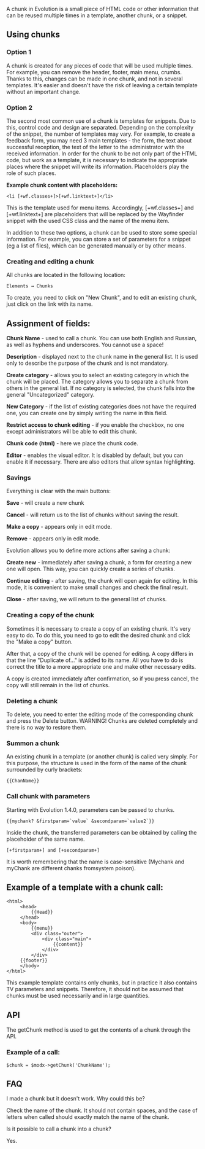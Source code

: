 A chunk in Evolution is a small piece of HTML code or other information that can be reused multiple times in a template, another chunk, or a snippet.

## Using chunks

### Option 1
A chunk is created for any pieces of code that will be used multiple times.
For example, you can remove the header, footer, main menu, crumbs. Thanks to this, changes can be made in one chunk, and not in several templates. It's easier and doesn't have the risk of leaving a certain template without an important change.
### Option 2
The second most common use of a chunk is templates for snippets.
Due to this, control code and design are separated. Depending on the complexity of the snippet, the number of templates may vary.
For example, to create a feedback form, you may need 3 main templates - the form, the text about successful reception, the text of the letter to the administrator with the received information. In order for the chunk to be not only part of the HTML code, but work as a template, it is necessary to indicate the appropriate places where the snippet will write its information. Placeholders play the role of such places.

**Example chunk content with placeholders:**
```
<li [+wf.classes+]>[+wf.linktext+]</li>
```
This is the template used for menu items. Accordingly, [+wf.classes+] and [+wf.linktext+] are placeholders that will be replaced by the Wayfinder snippet with the used CSS class and the name of the menu item.

In addition to these two options, a chunk can be used to store some special information. For example, you can store a set of parameters for a snippet (eg a list of files), which can be generated manually or by other means.

### Creating and editing a chunk ###

All chunks are located in the following location:
```
Elements → Chunks
```
To create, you need to click on "New Chunk", and to edit an existing chunk, just click on the link with its name.

## Assignment of fields: ##

**Chunk Name** - used to call a chunk. You can use both English and Russian, as well as hyphens and underscores. You cannot use a space!

**Description** - displayed next to the chunk name in the general list. It is used only to describe the purpose of the chunk and is not mandatory.

**Create category** - allows you to select an existing category in which the chunk will be placed. The category allows you to separate a chunk from others in the general list. If no category is selected, the chunk falls into the general "Uncategorized" category.

**New Category** - if the list of existing categories does not have the required one, you can create one by simply writing the name in this field.

**Restrict access to chunk editing** - if you enable the checkbox, no one except administrators will be able to edit this chunk.

**Chunk code (html)** - here we place the chunk code.

**Editor** - enables the visual editor. It is disabled by default, but you can enable it if necessary. There are also editors that allow syntax highlighting.

### Savings ###

Everything is clear with the main buttons:

**Save** - will create a new chunk

**Cancel** - will return us to the list of chunks without saving the result.

**Make a copy** - appears only in edit mode.

**Remove** - appears only in edit mode.

Evolution allows you to define more actions after saving a chunk:

**Create new** - immediately after saving a chunk, a form for creating a new one will open. This way, you can quickly create a series of chunks.

**Continue editing** - after saving, the chunk will open again for editing. In this mode, it is convenient to make small changes and check the final result.

**Close** - after saving, we will return to the general list of chunks.

### Creating a copy of the chunk ###
Sometimes it is necessary to create a copy of an existing chunk. It's very easy to do. To do this, you need to go to edit the desired chunk and click the "Make a copy" button.

After that, a copy of the chunk will be opened for editing. A copy differs in that the line "Duplicate of..." is added to its name. All you have to do is correct the title to a more appropriate one and make other necessary edits.

A copy is created immediately after confirmation, so if you press cancel, the copy will still remain in the list of chunks.

### Deleting a chunk
To delete, you need to enter the editing mode of the corresponding chunk and press the Delete button.
WARNING! Chunks are deleted completely and there is no way to restore them.

### Summon a chunk
An existing chunk in a template (or another chunk) is called very simply. For this purpose, the structure is used in the form of the name of the chunk surrounded by curly brackets:

```
{{ChanName}}
```
### Call chunk with parameters

Starting with Evolution 1.4.0, parameters can be passed to chunks.
```
{{mychank? &firstparam=`value` &secondparam=`value2`}}
```
Inside the chunk, the transferred parameters can be obtained by calling the placeholder of the same name.
```
[+firstparam+] and [+secondparam+]
```

It is worth remembering that the name is case-sensitive (Mychank and myChank are different chanks fromsystem poison).

## Example of a template with a chunk call: ##
```
<html>
     <head>
         {{Head}}
     </head>
     <body>
         {{menu}}
         <div class="outer">
             <div class="main">
                 {{content}}
             </div>
         </div>
     {{footer}}
     </body>
</html>
```
This example template contains only chunks, but in practice it also contains TV parameters and snippets. Therefore, it should not be assumed that chunks must be used necessarily and in large quantities.

## API ##
The getChunk method is used to get the contents of a chunk through the API.

### Example of a call:
```
$chunk = $modx->getChunk('ChunkName');
```

## FAQ
I made a chunk but it doesn't work. Why could this be?

Check the name of the chunk. It should not contain spaces, and the case of letters when called should exactly match the name of the chunk.

Is it possible to call a chunk into a chunk?

Yes.
